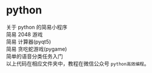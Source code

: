 # python 
关于 python 的简易小程序 \
简易 2048 游戏 \
简易 计算器(pyqt5) \
简易 贪吃蛇游戏(pygame) \
简单的语音分类任务入门 \
以上代码在相应文件夹中，教程在微信公众号 `python高效编程`。

